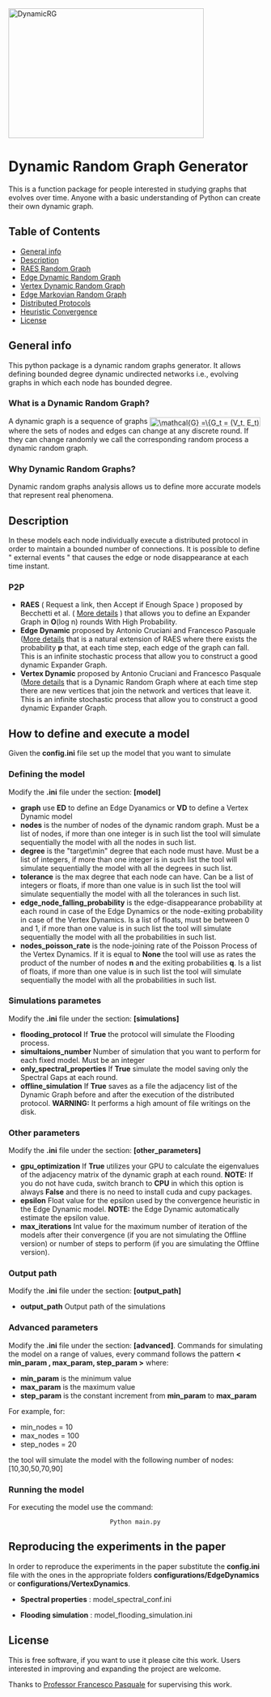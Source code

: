 <img src="https://github.com/Antonio-Cruciani/dynamic-random-graph-generator/blob/master/img/Dynamic.png?v=3&s=200" title="Dynamic Random Graph" alt="DynamicRG" height=256 width=386>


# Dynamic Random Graph Generator

 This is a function package for people interested in studying graphs that evolves over time. Anyone with a basic understanding of Python can create their own dynamic graph.






## Table of Contents 


- [General info](#general-info)
- [Description](#Description)
- [RAES Random Graph](#RAES)
- [Edge Dynamic Random Graph](#Edge-Dynamic)
- [Vertex Dynamic Random Graph](#Vertex-Dynamic)
- [Edge Markovian Random Graph](#Edge-Markovian)
- [Distributed Protocols](#Distributed-Protocols)
- [Heuristic Convergence ](#Heuristic-Convergence)
- [License](#License)


## General info
This python package is a dynamic random graphs generator. It allows defining bounded degree dynamic undirected networks i.e., evolving graphs in which each node has bounded degree.
### What is a Dynamic Random Graph?
A dynamic graph is a sequence of graphs <img src="https://bit.ly/35x8Ux6" align="center" border="0" alt="\mathcal{G} =\{G_t = (V_t, E_t) \,:\, t \in \mathbb{N}\}" width="219" height="18" />
where the sets of nodes and edges
can change at any discrete round. If they can change randomly we call the
corresponding random process a dynamic random graph.

### Why Dynamic Random Graphs?
Dynamic random graphs analysis allows us to define more accurate models that represent real phenomena.

## Description
In these models each node individually execute a distributed protocol in order to maintain a bounded number of connections.
It is possible to define " external events " that causes the edge or node disappearance at each time instant.


### P2P  
- **RAES** ( Request a link, then Accept if Enough Space ) proposed by Becchetti et al. 
( [More details](https://arxiv.org/abs/1811.10316) ) that allows you to define an Expander Graph in **O**(log n) rounds With High Probability.
- **Edge Dynamic** proposed by Antonio Cruciani and Francesco Pasquale ([More details](link_paper)  that is a natural extension of RAES where there exists the probability **p** that, at each time step, each edge of the graph can fall. This is an infinite stochastic process that allow you to construct a good dynamic Expander Graph. 
- **Vertex Dynamic** proposed by Antonio Cruciani and Francesco Pasquale ([More details](link_paper)  that is a Dynamic Random Graph where at each time step there are new vertices that join the network and vertices that leave it. This is an infinite stochastic process that allow you to construct a good dynamic Expander Graph.

## How to define and execute a model
Given the **config.ini** file set up the model that you want to simulate

### Defining the model
Modify the **.ini** file under the section: **[model]**
* **graph** use **ED** to define an Edge Dyanamics or **VD** to define a Vertex Dynamic model
* **nodes** is the number of nodes of the dynamic random graph. Must be a list of nodes, if more than one integer is in such list the tool will simulate sequentially the model with all the nodes in such list.
* **degree** is the "target\min" degree that each node must have. Must be a list of integers, if more than one integer is in such list the tool will simulate sequentially the model with all the degrees in such list. 
* **tolerance** is the max degree that each node can have. Can be a list of integers or floats, if more than one value is in such list the tool will simulate sequentially the model with all the tolerances in such list.
* **edge_node_falling_probability** is the edge-disappearance probability at each round in case of the Edge Dynamics or the node-exiting probability in case of the Vertex Dynamics. Is a list of floats, must be between 0 and 1, if more than one value is in such list the tool will simulate sequentially the model with all the probabilities in such list.
* **nodes_poisson_rate** is the node-joining rate of the Poisson Process of the Vertex Dynamics. If it is equal to **None** the tool will use as rates the product of the number of nodes **n** and the exiting probabilities **q**. Is a list of floats, if more than one value is in such list the tool will simulate sequentially the model with all the probabilities in such list.

### Simulations parametes
Modify the **.ini** file under the section: **[simulations]**
* **flooding_protocol** If **True** the protocol will simulate the Flooding process.
* **simultaions_number**  Number of simulation that you want to perform for each fixed model. Must be an integer
* **only_spectral_properties** If **True** simulate the model saving only the Spectral Gaps at each round.
* **offline_simulation** If **True** saves as a file the adjacency list of the Dynamic Graph before and after the execution of the distributed protocol. **WARNING:** It performs a high amount of file writings on the disk.

### Other parameters
Modify the **.ini** file under the section: **[other_parameters]**
* **gpu_optimization** If **True** utilizes your GPU to calculate the eigenvalues of the adjacency matrix of the dynamic graph at each round. **NOTE:** If you do not have cuda, switch branch to **CPU** in which this option is always **False** and there is no need to install cuda and cupy packages.  
* **epsilon** Float value for the epsilon used by the convergence heuristic in the Edge Dynamic model. **NOTE:** the Edge Dynamic automatically estimate the epsilon value.
* **max_iterations** Int value for the maximum number of iteration of the models after their convergence (if you are not simulating the Offline version) or number of steps to perform (if you are simulating the Offline version).

### Output path
Modify the **.ini** file under the section: **[output_path]**
* **output_path** Output path of the simulations 

### Advanced parameters
Modify the **.ini** file under the section: **[advanced]**. Commands for simulating the model on a range of values, every command follows the pattern **< min_param , max_param, step_param >** where:
* **min_param** is the minimum value
* **max_param** is the maximum value 
* **step_param** is the constant increment from **min_param** to **max_param** 

For example, for:
  * min_nodes = 10
  * max_nodes = 100
  * step_nodes = 20

the tool will simulate the model with the following number of nodes:  [10,30,50,70,90]
    
### Running the model
For executing the model use the command:

                                Python main.py

## Reproducing the experiments in the paper
In order to reproduce the experiments in the paper substitute the **config.ini** file with the ones in the appropriate folders **configurations/EdgeDynamics** or  **configurations/VertexDynamics**.
* **Spectral properties** : model_spectral_conf.ini
  
* **Flooding simulation** : model_flooding_simulation.ini

## License
This is free software, if you want to use it please cite this work.
Users interested in improving and expanding the project are welcome.

Thanks to [Professor Francesco Pasquale](http://www.mat.uniroma2.it/~pasquale/) for supervising this work.
